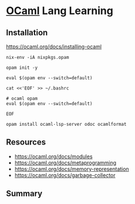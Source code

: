 # [OCaml](https://ocaml.org/docs/installing-ocaml) Lang Learning

## Installation

https://ocaml.org/docs/installing-ocaml

```shell
nix-env -iA nixpkgs.opam

opam init -y

eval $(opam env --switch=default)

cat <<'EOF' >> ~/.bashrc

# ocaml opam
eval $(opam env --switch=default)

EOF

opam install ocaml-lsp-server odoc ocamlformat
```

## Resources

- https://ocaml.org/docs/modules
- https://ocaml.org/docs/metaprogramming
- https://ocaml.org/docs/memory-representation
- https://ocaml.org/docs/garbage-collector

## Summary

